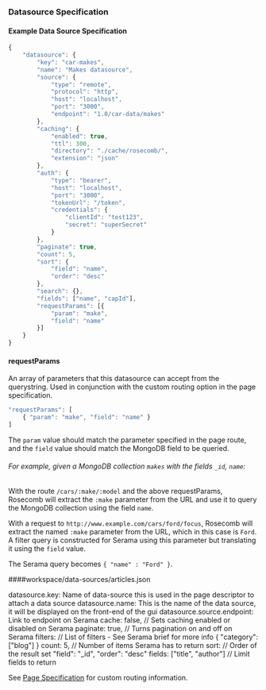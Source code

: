### Datasource Specification

#### Example Data Source Specification

```js
{
    "datasource": {
        "key": "car-makes",
        "name": "Makes datasource",
        "source": {
            "type": "remote",
            "protocol": "http",
            "host": "localhost",
            "port": "3000",
            "endpoint": "1.0/car-data/makes"
        },
        "caching": {
            "enabled": true,
            "ttl": 300,
            "directory": "./cache/rosecomb/",
            "extension": "json"
        },
        "auth": {
            "type": "bearer",
            "host": "localhost",
            "port": "3000",
            "tokenUrl": "/token",
            "credentials": {
                "clientId": "test123",
                "secret": "superSecret"
            }
        },
        "paginate": true,
        "count": 5,
        "sort": {
            "field": "name",
            "order": "desc"
        },
        "search": {},
        "fields": ["name", "capId"],
        "requestParams": [{
            "param": "make",
            "field": "name"
        }]
    }
}

```

#### requestParams

An array of parameters that this datasource can accept from the querystring. Used in conjunction with the custom routing option in the page specification.

```js
"requestParams": [
	{ "param": "make", "field": "name" }
]
```

The `param` value should match the parameter specified in the page route, and the `field` value should match the MongoDB field to be queried.

###### For example, given a MongoDB collection `makes` with the fields `_id`, `name`:

With the route `/cars/:make/:model` and the above requestParams, Rosecomb will extract the `:make` parameter from the URL and use it to query the MongoDB collection using the field `name`.

With a request to `http://www.example.com/cars/ford/focus`, Rosecomb will extract the named `:make` parameter from the URL, which in this case is `Ford`. A filter query is constructed for Serama using this parameter but translating it using the `field` value.

The Serama query becomes `{ "name" : "Ford" }`.

####workspace/data-sources/articles.json

datasource.key: Name of data-source this is used in the page descriptor to attach a data source
datasource.name: This is the name of the data source, it will be displayed on the front-end of the gui
datasource.source.endpoint: Link to endpoint on Serama
cache: false, // Sets caching enabled or disabled on Serama
paginate: true, // Turns pagination on and off on Serama
filters: // List of filters - See Serama brief for more info
        { "category": ["blog"] }
count: 5, // Number of items Serama has to return
sort: // Order of the result set
        "field": "_id",
        "order": "desc"
fields: ["title", "author"] // Limit fields to return


See [Page Specification](page_specification.md) for custom routing information.

